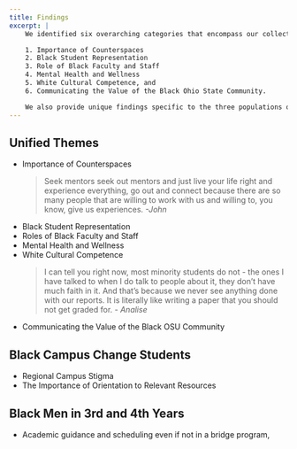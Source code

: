 ```yaml
---
title: Findings
excerpt: |
    We identified six overarching categories that encompass our collective themes which are:

    1. Importance of Counterspaces
    2. Black Student Representation
    3. Role of Black Faculty and Staff
    4. Mental Health and Wellness
    5. White Cultural Competence, and
    6. Communicating the Value of the Black Ohio State Community.

    We also provide unique findings specific to the three populations of Black campus change students, Black males in 3rd and 4th year and Black students 4th year and beyond.
---
```


## Unified Themes

<ul>
<li>Importance of Counterspaces
<blockquote>Seek mentors seek out mentors and just live your life right and experience everything, go out and connect because there are so many people that are willing to work with us and willing to, you know, give us experiences.
    <cite>-John</cite>
</blockquote>
</li>
<li>Black Student Representation</li>
<li>Roles of Black Faculty and Staff</li>
<li>Mental Health and Wellness</li>
<li>White Cultural Competence
<blockquote>I can tell you right now, most minority students do not - the ones I have talked to when I do talk to people about it, they don’t have much faith in it. And that’s because we never see anything done with our reports. It is literally like writing a paper that you should not get graded for.
 <cite>- Analise</cite>
</blockquote>
</li>
<li>Communicating the Value of the Black OSU Community</li>
</ul>


<h2 class="barred--researcher-1">Black Campus Change Students</h2>

* Regional Campus Stigma
* The Importance of Orientation to Relevant Resources

<h2 class="barred--researcher-2">Black Men in 3rd and 4th Years</h2>

* Academic guidance and scheduling even if not in a bridge program,
